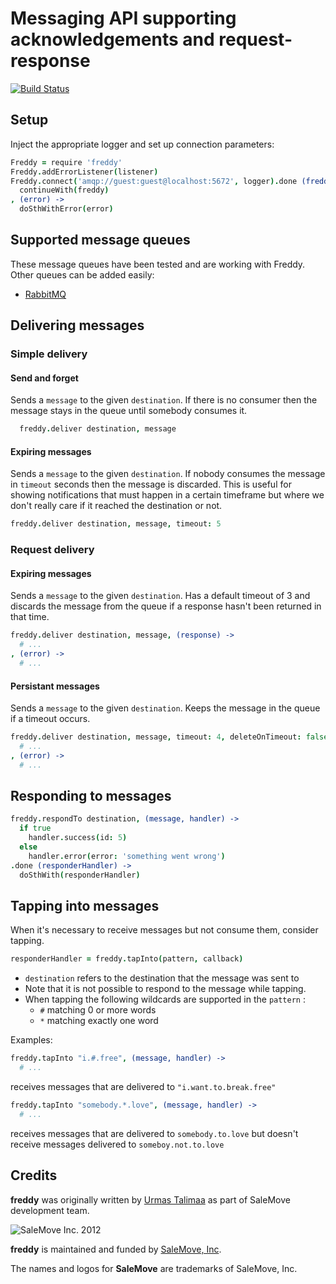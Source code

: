 # Messaging API supporting acknowledgements and request-response

[![Build Status](https://travis-ci.org/salemove/node-freddy.svg?branch=master)](https://travis-ci.org/salemove/node-freddy)

## Setup

Inject the appropriate logger and set up connection parameters:

```coffee
Freddy = require 'freddy'
Freddy.addErrorListener(listener)
Freddy.connect('amqp://guest:guest@localhost:5672', logger).done (freddy) ->
  continueWith(freddy)
, (error) ->
  doSthWithError(error)
```

## Supported message queues

These message queues have been tested and are working with Freddy. Other queues can be added easily:

 * [RabbitMQ](https://www.rabbitmq.com/)

## Delivering messages

### Simple delivery

#### Send and forget
Sends a `message` to the given `destination`. If there is no consumer then the
message stays in the queue until somebody consumes it.
```coffee
  freddy.deliver destination, message
```

#### Expiring messages
Sends a `message` to the given `destination`. If nobody consumes the message in
`timeout` seconds then the message is discarded. This is useful for showing
notifications that must happen in a certain timeframe but where we don't really
care if it reached the destination or not.
```coffee
freddy.deliver destination, message, timeout: 5
```

### Request delivery

#### Expiring messages
Sends a `message` to the given `destination`. Has a default timeout of 3 and
discards the message from the queue if a response hasn't been returned in that
time.
```coffee
freddy.deliver destination, message, (response) ->
  # ...
, (error) ->
  # ...
```

#### Persistant messages
Sends a `message` to the given `destination`. Keeps the message in the queue if
a timeout occurs.
```coffee
freddy.deliver destination, message, timeout: 4, deleteOnTimeout: false, (response) ->
  # ...
, (error) ->
  # ...
```

## Responding to messages
```coffee
freddy.respondTo destination, (message, handler) ->
  if true
    handler.success(id: 5)
  else
    handler.error(error: 'something went wrong')
.done (responderHandler) ->
  doSthWith(responderHandler)
```

## Tapping into messages
When it's necessary to receive messages but not consume them, consider tapping.

```coffee
responderHandler = freddy.tapInto(pattern, callback)
```

* `destination` refers to the destination that the message was sent to
* Note that it is not possible to respond to the message while tapping.
* When tapping the following wildcards are supported in the `pattern` :
  * `#` matching 0 or more words
  * `*` matching exactly one word

Examples:

```coffee
freddy.tapInto "i.#.free", (message, handler) ->
  # ...
```
receives messages that are delivered to `"i.want.to.break.free"`

```coffee
freddy.tapInto "somebody.*.love", (message, handler) ->
  # ...
```
receives messages that are delivered to `somebody.to.love` but doesn't receive messages delivered to `someboy.not.to.love`

## Credits

**freddy** was originally written by [Urmas Talimaa] as part of SaleMove development team.

![SaleMove Inc. 2012][SaleMove Logo]

**freddy** is maintained and funded by [SaleMove, Inc].

The names and logos for **SaleMove** are trademarks of SaleMove, Inc.

[Urmas Talimaa]: https://github.com/urmastalimaa?source=c "Urmas"
[SaleMove, Inc]: http://salemove.com/ "SaleMove Website"
[SaleMove Logo]: http://app.salemove.com/assets/logo.png "SaleMove Inc. 2012"
